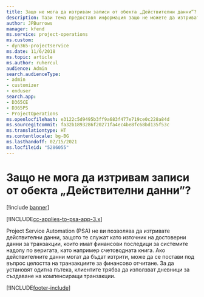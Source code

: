 ```yaml
---
title: Защо не мога да изтривам записи от обекта „Действителни данни”?
description: Тази тема предоставя информация защо не можете да изтривате записи от обекта „Действителните данни“.
author: JPBurrows
manager: kfend
ms.service: project-operations
ms.custom:
- dyn365-projectservice
ms.date: 11/6/2018
ms.topic: article
ms.author: ruhercul
audience: Admin
search.audienceType:
- admin
- customizer
- enduser
search.app:
- D365CE
- D365PS
- ProjectOperations
ms.openlocfilehash: e3122c5d9495b3ff9a683f477e719ce0c228a84d
ms.sourcegitcommit: fa32b1893286f20271fa4ec4be8fc68bd135f53c
ms.translationtype: HT
ms.contentlocale: bg-BG
ms.lasthandoff: 02/15/2021
ms.locfileid: "5286055"
---
```

# <a name="why-cant-i-delete-records-from-the-actuals-entity"></a>Защо не мога да изтривам записи от обекта „Действителни данни”?

[!include [banner](../includes/psa-now-project-operations.md)]

[!INCLUDE[cc-applies-to-psa-app-3.x](../includes/cc-applies-to-psa-app-3x.md)]

Project Service Automation (PSA) не ви позволява да изтривате действителни данни, защото те служат като източник на достоверни данни за транзакции, които имат финансови последици за системите надолу по веригата, като например счетоводната книга. Ако действителните данни могат да бъдат изтрити, може да се постави под въпрос целостта на транзакциите за финансово отчитане. За да установят одитна пътека, клиентите трябва да използват дневници за създаване на компенсиращи транзакции.



[!INCLUDE[footer-include](../includes/footer-banner.md)]